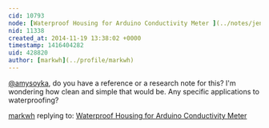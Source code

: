 ```yaml
---
cid: 10793
node: [Waterproof Housing for Arduino Conductivity Meter ](../notes/jenniferdsara/11-13-2014/waterproof-housing-for-the-arduino-conductivity-meter)
nid: 11338
created_at: 2014-11-19 13:38:02 +0000
timestamp: 1416404282
uid: 428820
author: [markwh](../profile/markwh)
---
```


[@amysoyka](/profile/amysoyka), do you have a reference or a research note for this? I'm wondering how clean and simple that would be. Any specific applications to waterproofing?

[markwh](../profile/markwh) replying to: [Waterproof Housing for Arduino Conductivity Meter ](../notes/jenniferdsara/11-13-2014/waterproof-housing-for-the-arduino-conductivity-meter)

